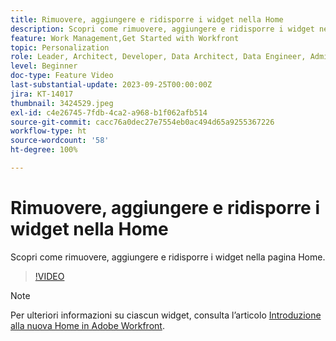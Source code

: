 ```yaml
---
title: Rimuovere, aggiungere e ridisporre i widget nella Home
description: Scopri come rimuovere, aggiungere e ridisporre i widget nella pagina Home.
feature: Work Management,Get Started with Workfront
topic: Personalization
role: Leader, Architect, Developer, Data Architect, Data Engineer, Admin, User
level: Beginner
doc-type: Feature Video
last-substantial-update: 2023-09-25T00:00:00Z
jira: KT-14017
thumbnail: 3424529.jpeg
exl-id: c4e26745-7fdb-4ca2-a968-b1f062afb514
source-git-commit: cacc76a0dec27e7554eb0ac494d65a9255367226
workflow-type: ht
source-wordcount: '58'
ht-degree: 100%

---
```


# Rimuovere, aggiungere e ridisporre i widget nella Home

Scopri come rimuovere, aggiungere e ridisporre i widget nella pagina Home.

>[!VIDEO](https://video.tv.adobe.com/v/3424529/?quality=12&learn=on)


>[!NOTE]
>
> Per ulteriori informazioni su ciascun widget, consulta l’articolo [Introduzione alla nuova Home in Adobe Workfront](https://experienceleague.adobe.com/docs/workfront/using/basics/home/new-home/get-started-with-new-home.html?lang=it).

